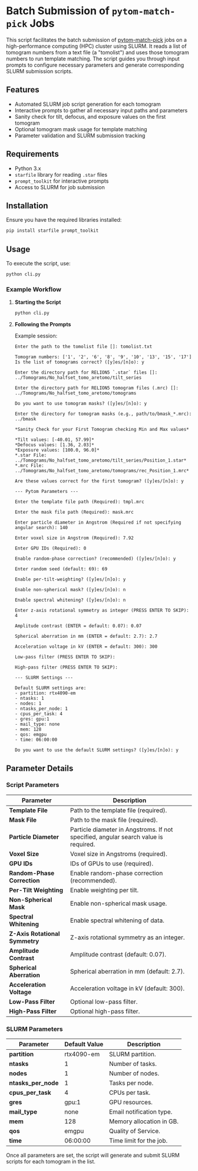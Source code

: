 
# Batch Submission of `pytom-match-pick` Jobs

This script facilitates the batch submission of [pytom-match-pick](https://github.com/SBC-Utrecht/pytom-match-pick) jobs on a high-performance computing (HPC) cluster using SLURM. It reads a list of tomogram numbers from a text file (a "tomolist") and uses those tomogram numbers to run template matching. The script guides you through input prompts to configure necessary parameters and generate corresponding SLURM submission scripts.

## Features

- Automated SLURM job script generation for each tomogram
- Interactive prompts to gather all necessary input paths and parameters
- Sanity check for tilt, defocus, and exposure values on the first tomogram
- Optional tomogram mask usage for template matching
- Parameter validation and SLURM submission tracking

## Requirements

- Python 3.x
- `starfile` library for reading `.star` files
- `prompt_toolkit` for interactive prompts
- Access to SLURM for job submission

## Installation

Ensure you have the required libraries installed:
```bash
pip install starfile prompt_toolkit
```

## Usage

To execute the script, use:
```bash
python cli.py
```

### Example Workflow

1. **Starting the Script**
   ```bash
   python cli.py
   ```

2. **Following the Prompts**

   Example session:
   ```text
   Enter the path to the tomolist file []: tomolist.txt

   Tomogram numbers: ['1', '2', '6', '8', '9', '10', '13', '15', '17']
   Is the list of tomograms correct? ([y]es/[n]o): y

   Enter the directory path for RELION5 `.star` files []: ../Tomograms/No_halfset_tomo_aretomo/tilt_series

   Enter the directory path for RELION5 tomogram files (.mrc) []: ../Tomograms/No_halfset_tomo_aretomo/tomograms

   Do you want to use tomogram masks? ([y]es/[n]o): y

   Enter the directory for tomogram masks (e.g., path/to/bmask_*.mrc): ../bmask

   *Sanity Check for your First Tomogram checking Min and Max values*

   *Tilt values: [-40.01, 57.99]*
   *Defocus values: [1.36, 2.03]*
   *Exposure values: [100.0, 96.0]*
   *.star File: ../Tomograms/No_halfset_tomo_aretomo/tilt_series/Position_1.star*
   *.mrc File: ../Tomograms/No_halfset_tomo_aretomo/tomograms/rec_Position_1.mrc*

   Are these values correct for the first tomogram? ([y]es/[n]o): y

   --- Pytom Parameters ---

   Enter the template file path (Required): tmpl.mrc

   Enter the mask file path (Required): mask.mrc

   Enter particle diameter in Angstrom (Required if not specifying angular search): 140

   Enter voxel size in Angstrom (Required): 7.92

   Enter GPU IDs (Required): 0

   Enable random-phase correction? (recommended) ([y]es/[n]o): y

   Enter random seed (default: 69): 69

   Enable per-tilt-weighting? ([y]es/[n]o): y

   Enable non-spherical mask? ([y]es/[n]o): n

   Enable spectral whitening? ([y]es/[n]o): n

   Enter z-axis rotational symmetry as integer (PRESS ENTER TO SKIP): 4

   Amplitude contrast (ENTER = default: 0.07): 0.07

   Spherical aberration in mm (ENTER = default: 2.7): 2.7

   Acceleration voltage in kV (ENTER = default: 300): 300

   Low-pass filter (PRESS ENTER TO SKIP): 

   High-pass filter (PRESS ENTER TO SKIP): 

   --- SLURM Settings ---

   Default SLURM settings are:
   - partition: rtx4090-em
   - ntasks: 1
   - nodes: 1
   - ntasks_per_node: 1
   - cpus_per_task: 4
   - gres: gpu:1
   - mail_type: none
   - mem: 128
   - qos: emgpu
   - time: 06:00:00

   Do you want to use the default SLURM settings? ([y]es/[n]o): y
   ```

## Parameter Details

### Script Parameters

| Parameter | Description |
| --------- | ----------- |
| **Template File** | Path to the template file (required). |
| **Mask File** | Path to the mask file (required). |
| **Particle Diameter** | Particle diameter in Angstroms. If not specified, angular search value is required. |
| **Voxel Size** | Voxel size in Angstroms (required). |
| **GPU IDs** | IDs of GPUs to use (required). |
| **Random-Phase Correction** | Enable random-phase correction (recommended). |
| **Per-Tilt Weighting** | Enable weighting per tilt. |
| **Non-Spherical Mask** | Enable non-spherical mask usage. |
| **Spectral Whitening** | Enable spectral whitening of data. |
| **Z-Axis Rotational Symmetry** | Z-axis rotational symmetry as an integer. |
| **Amplitude Contrast** | Amplitude contrast (default: 0.07). |
| **Spherical Aberration** | Spherical aberration in mm (default: 2.7). |
| **Acceleration Voltage** | Acceleration voltage in kV (default: 300). |
| **Low-Pass Filter** | Optional low-pass filter. |
| **High-Pass Filter** | Optional high-pass filter. |

### SLURM Parameters

| Parameter | Default Value | Description |
| --------- | ------------- | ----------- |
| **partition** | rtx4090-em | SLURM partition. |
| **ntasks** | 1 | Number of tasks. |
| **nodes** | 1 | Number of nodes. |
| **ntasks_per_node** | 1 | Tasks per node. |
| **cpus_per_task** | 4 | CPUs per task. |
| **gres** | gpu:1 | GPU resources. |
| **mail_type** | none | Email notification type. |
| **mem** | 128 | Memory allocation in GB. |
| **qos** | emgpu | Quality of Service. |
| **time** | 06:00:00 | Time limit for the job. |

Once all parameters are set, the script will generate and submit SLURM scripts for each tomogram in the list.
